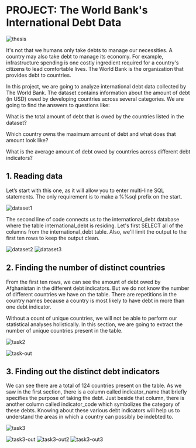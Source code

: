 # PROJECT: The World Bank's International Debt Data
![thesis](https://github.com/sichensong-99/My-Analysis-Projects/blob/master/Pics/thesis.png)

It's not that we humans only take debts to manage our necessities. A country may also take debt to manage its economy. For example, infrastructure spending is one costly ingredient required for a country's citizens to lead comfortable lives. The World Bank is the organization that provides debt to countries.

In this project, we are going to analyze international debt data collected by The World Bank. The dataset contains information about the amount of debt (in USD) owed by developing countries across several categories. We are going to find the answers to questions like:

What is the total amount of debt that is owed by the countries listed in the dataset?

Which country owns the maximum amount of debt and what does that amount look like?

What is the average amount of debt owed by countries across different debt indicators?

## 1. Reading data

Let’s start with this one, as it will allow you to enter multi-line SQL statements. The only requirement is to make a %%sql prefix on the start. 

![dataset1](https://github.com/sichensong-99/My-Analysis-Projects/blob/master/Pics/dataset1.png)

The second line of code connects us to the international_debt database where the table international_debt is residing. Let's first SELECT all of the columns from the international_debt table. Also, we'll limit the output to the first ten rows to keep the output clean.

![dataset2](https://github.com/sichensong-99/My-Analysis-Projects/blob/master/Pics/dataset2.png)
![dataset3](https://github.com/sichensong-99/My-Analysis-Projects/blob/master/Pics/dataset3.png)

## 2. Finding the number of distinct countries

From the first ten rows, we can see the amount of debt owed by Afghanistan in the different debt indicators. But we do not know the number of different countries we have on the table. There are repetitions in the country names because a country is most likely to have debt in more than one debt indicator.

Without a count of unique countries, we will not be able to perform our statistical analyses holistically. In this section, we are going to extract the number of unique countries present in the table.

![task2](https://github.com/sichensong-99/My-Analysis-Projects/blob/master/Pics/task2.png)

![task-out](https://github.com/sichensong-99/My-Analysis-Projects/blob/master/Pics/task2-out.png)

## 3. Finding out the distinct debt indicators

We can see there are a total of 124 countries present on the table. As we saw in the first section, there is a column called indicator_name that briefly specifies the purpose of taking the debt. Just beside that column, there is another column called indicator_code which symbolizes the category of these debts. Knowing about these various debt indicators will help us to understand the areas in which a country can possibly be indebted to.

![task3](https://github.com/sichensong-99/My-Analysis-Projects/blob/master/Pics/task3.png)

![task3-out](https://github.com/sichensong-99/My-Analysis-Projects/blob/master/Pics/task3-out.png)
![task3-out2](https://github.com/sichensong-99/My-Analysis-Projects/blob/master/Pics/task3-out2.png)
![task3-out3](https://github.com/sichensong-99/My-Analysis-Projects/blob/master/Pics/task3-out3.png)



